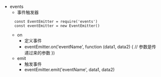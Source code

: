 - events
  - 事件触发器
  ```
    const EventEmitter = require('events')
    const eventEmitter = new EventEmitter()
  ```
  - on
    - 定义事件
    - eventEmitter.on('eventName', function (data1, data2) { // 参数是传递过来的参数 })
  - emit
    - 触发事件
    - eventEmitter.emit('eventName', data1, data2)